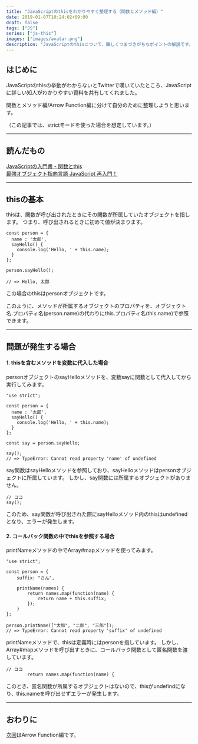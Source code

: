 ```yaml
---
title: "JavaScriptのthisをわかりやすく整理する（関数とメソッド編）"
date: 2019-01-07T10:24:02+09:00
draft: false
tags: ["JS"]
series: ["js-this"]
images: ["images/avatar.png"]
description: "JavaScriptのthisについて、難しくつまづきがちなポイントの解説です。今回は関数とメソッドでのthisの使い方について説明します。"
---
```


## はじめに
JavaScriptのthisの挙動がわからないとTwitterで嘆いていたところ、JavaScriptに詳しい知人がわかりやすい資料を共有してくれました。

関数とメソッド編/Arrow Function編に分けて自分のために整理しようと思います。

（この記事では、strictモードを使った場合を想定しています。）

***

## 読んだもの
[JavaScriptの入門書 - 関数とthis](https://jsprimer.net/basic/function-this/)<br>
[最強オブジェクト指向言語 JavaScript 再入門！](https://www.slideshare.net/yuka2py/javascript-23768378)

***

## thisの基本

thisは、関数が呼び出されたときにその関数が所属していたオブジェクトを指します。
つまり、呼び出されるときに初めて値が決まります。

```
const person = {
  name : '太郎',
  sayHello() {
    console.log('Hello, ' + this.name);
  }
};

person.sayHello();

// => Hello, 太郎
```

この場合のthisはpersonオブジェクトです。

このように、メソッドが所属するオブジェクトのプロパティを、オブジェクト名.プロパティ名(person.name)の代わりにthis.プロパティ名(this.name)で参照できます。

***

## 問題が発生する場合

#### 1. thisを含むメソッドを変数に代入した場合

personオブジェクトのsayHelloメソッドを、変数sayに関数として代入してから実行してみます。

```
"use strict";

const person = {
  name : '太郎',
  sayHello() {
    console.log('Hello, ' + this.name);
  }
};

const say = person.sayHello;

say();
// => TypeError: Cannot read property 'name' of undefined
```

say関数はsayHelloメソッドを参照しており、sayHelloメソッドはpersonオブジェクトに所属しています。
しかし、say関数には所属するオブジェクトがありません。

```
// ココ
say();
```

このため、say関数が呼び出された際にsayHelloメソッド内のthisはundefinedとなり、エラーが発生します。

#### 2. コールバック関数の中でthisを参照する場合

printNameメソッドの中でArray#mapメソッドを使ってみます。

```
"use strict";

const person = {
    suffix: "さん",

    printName(names) {
        return names.map(function(name) {
            return name + this.suffix;
        });
    }
};

person.printName(["太郎", "二郎", "三郎"]);
// => TypeError: Cannot read property 'suffix' of undefined
```

printNameメソッドで、thisは定義時にはpersonを指しています。
しかし、Array#mapメソッドを呼び出すときに、コールバック関数として匿名関数を渡しています。

```
// ココ
        return names.map(function(name) {
```

このとき、匿名関数が所属するオブジェクトはないので、thisがundefindになり、this.nameを呼び出せずエラーが発生します。

***

## おわりに

[次回](https://mom0tomo.github.io/post/20190109/)はArrow Function編です。